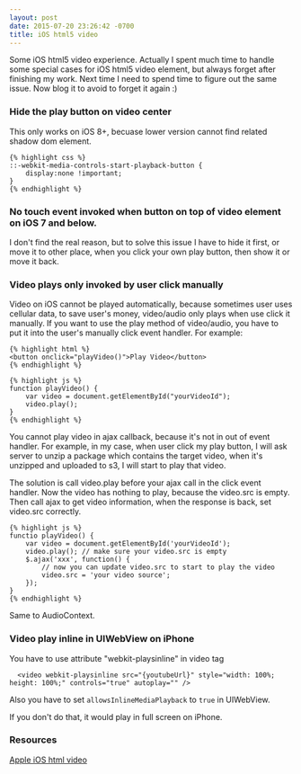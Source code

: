 ```yaml
---
layout: post
date: 2015-07-20 23:26:42 -0700
title: iOS html5 video
---
```


Some iOS html5 video experience. Actually I spent much time to handle some special cases for iOS html5 video element, but always forget after finishing my work. Next time I need to spend time to figure out the same issue. Now blog it to avoid to forget it again :)

###  Hide the play button on video center

This only works on iOS 8+, becuase lower version cannot find related shadow dom element.

    {% highlight css %}
    ::-webkit-media-controls-start-playback-button {
        display:none !important;
    }
    {% endhighlight %}

### No touch event invoked when button on top of video element on iOS 7 and below.

I don't find the real reason, but to solve this issue I have to hide it first, or move it to other place, when you click your own play button, then show it or move it back.

### Video plays only invoked by user click manually

Video on iOS cannot be played automatically, because sometimes user uses cellular data, to save user's money, video/audio only plays when use click it manually. If you want to use the play method of video/audio, you have to put it into the user's manually click event handler. For example:

    {% highlight html %}
    <button onclick="playVideo()">Play Video</button>
    {% endhighlight %}

    {% highlight js %}
    function playVideo() {
        var video = document.getElementById("yourVideoId");
        video.play();
    }
    {% endhighlight %}

You cannot play video in ajax callback, because it's not in out of event handler. For example, in my case, when user click my play button, I will ask server to unzip a package which contains the target video, when it's unzipped and uploaded to s3, I will start to play that video.

The solution is call video.play before your ajax call in the click event handler. Now the video has nothing to play, because the video.src is empty. Then call ajax to get video information, when the response is back, set video.src correctly.

    {% highlight js %}
    functio playVideo() {
        var video = document.getElementById('yourVideoId');
        video.play(); // make sure your video.src is empty
        $.ajax('xxx', function() {
            // now you can update video.src to start to play the video
            video.src = 'your video source';
        });
    }
    {% endhighlight %}


Same to AudioContext.

### Video play inline in UIWebView on iPhone

You have to use attribute "webkit-playsinline" in video tag

```
  <video webkit-playsinline src="{youtubeUrl}" style="width: 100%; height: 100%;" controls="true" autoplay="" />
```

Also you have to set `allowsInlineMediaPlayback` to `true` in UIWebView.

If you don't do that, it would play in full screen on iPhone.

### Resources
[Apple iOS html video](https://developer.apple.com/library/safari/documentation/AudioVideo/Conceptual/Using_HTML5_Audio_Video/Device-SpecificConsiderations/Device-SpecificConsiderations.html#//apple_ref/doc/uid/TP40009523-CH5-SW1)
